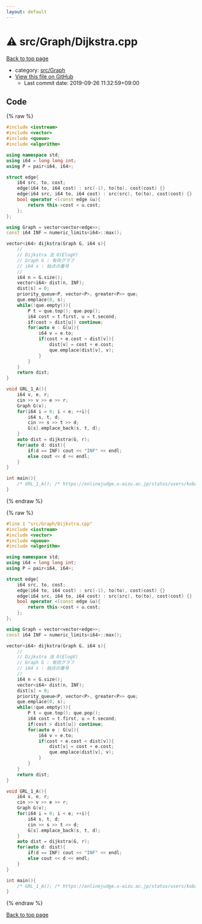 ```yaml
---
layout: default
---
```


<!-- mathjax config similar to math.stackexchange -->
<script type="text/javascript" async
  src="https://cdnjs.cloudflare.com/ajax/libs/mathjax/2.7.5/MathJax.js?config=TeX-MML-AM_CHTML">
</script>
<script type="text/x-mathjax-config">
  MathJax.Hub.Config({
    TeX: { equationNumbers: { autoNumber: "AMS" }},
    tex2jax: {
      inlineMath: [ ['$','$'] ],
      processEscapes: true
    },
    "HTML-CSS": { matchFontHeight: false },
    displayAlign: "left",
    displayIndent: "2em"
  });
</script>

<script type="text/javascript" src="https://cdnjs.cloudflare.com/ajax/libs/jquery/3.4.1/jquery.min.js"></script>
<script src="https://cdn.jsdelivr.net/npm/jquery-balloon-js@1.1.2/jquery.balloon.min.js" integrity="sha256-ZEYs9VrgAeNuPvs15E39OsyOJaIkXEEt10fzxJ20+2I=" crossorigin="anonymous"></script>
<script type="text/javascript" src="../../../assets/js/copy-button.js"></script>
<link rel="stylesheet" href="../../../assets/css/copy-button.css" />


# :warning: src/Graph/Dijkstra.cpp

<a href="../../../index.html">Back to top page</a>

* category: <a href="../../../index.html#6e5c608398952d411d1862b1f8dc05f5">src/Graph</a>
* <a href="{{ site.github.repository_url }}/blob/master/src/Graph/Dijkstra.cpp">View this file on GitHub</a>
    - Last commit date: 2019-09-26 11:32:59+09:00




## Code

<a id="unbundled"></a>
{% raw %}
```cpp
#include <iostream>
#include <vector>
#include <queue>
#include <algorithm>

using namespace std;
using i64 = long long int;
using P = pair<i64, i64>;

struct edge{
    i64 src, to, cost;
    edge(i64 to, i64 cost) : src(-1), to(to), cost(cost) {}
    edge(i64 src, i64 to, i64 cost) : src(src), to(to), cost(cost) {}
    bool operator <(const edge &u){
        return this->cost < u.cost;
    };
};

using Graph = vector<vector<edge>>;
const i64 INF = numeric_limits<i64>::max();

vector<i64> dijkstra(Graph G, i64 s){
    //
    // Dijkstra 法 O(ElogV)
    // Graph G : 有向グラフ
    // i64 s : 始点の番号
    //
    i64 n = G.size();
    vector<i64> dist(n, INF);
    dist[s] = 0;
    priority_queue<P, vector<P>, greater<P>> que;
    que.emplace(0, s);
    while(!que.empty()){
        P t = que.top(); que.pop();
        i64 cost = t.first, u = t.second;
        if(cost > dist[u]) continue;
        for(auto e : G[u]){
            i64 v = e.to;
            if(cost + e.cost < dist[v]){
                dist[v] = cost + e.cost;
                que.emplace(dist[v], v);
            }
        }
    }
    return dist;
}

void GRL_1_A(){
    i64 v, e, r;
    cin >> v >> e >> r;
    Graph G(v);
    for(i64 i = 0; i < e; ++i){
        i64 s, t, d;
        cin >> s >> t >> d;
        G[s].emplace_back(s, t, d);
    }
    auto dist = dijkstra(G, r);
    for(auto d: dist){
        if(d == INF) cout << "INF" << endl;
        else cout << d << endl;
    }
}

int main(){
    /* GRL_1_A(); /* https://onlinejudge.u-aizu.ac.jp/status/users/kobaryo222/submissions/1/GRL_1_A/judge/3892499/C++14 */
}

```
{% endraw %}

<a id="bundled"></a>
{% raw %}
```cpp
#line 1 "src/Graph/Dijkstra.cpp"
#include <iostream>
#include <vector>
#include <queue>
#include <algorithm>

using namespace std;
using i64 = long long int;
using P = pair<i64, i64>;

struct edge{
    i64 src, to, cost;
    edge(i64 to, i64 cost) : src(-1), to(to), cost(cost) {}
    edge(i64 src, i64 to, i64 cost) : src(src), to(to), cost(cost) {}
    bool operator <(const edge &u){
        return this->cost < u.cost;
    };
};

using Graph = vector<vector<edge>>;
const i64 INF = numeric_limits<i64>::max();

vector<i64> dijkstra(Graph G, i64 s){
    //
    // Dijkstra 法 O(ElogV)
    // Graph G : 有向グラフ
    // i64 s : 始点の番号
    //
    i64 n = G.size();
    vector<i64> dist(n, INF);
    dist[s] = 0;
    priority_queue<P, vector<P>, greater<P>> que;
    que.emplace(0, s);
    while(!que.empty()){
        P t = que.top(); que.pop();
        i64 cost = t.first, u = t.second;
        if(cost > dist[u]) continue;
        for(auto e : G[u]){
            i64 v = e.to;
            if(cost + e.cost < dist[v]){
                dist[v] = cost + e.cost;
                que.emplace(dist[v], v);
            }
        }
    }
    return dist;
}

void GRL_1_A(){
    i64 v, e, r;
    cin >> v >> e >> r;
    Graph G(v);
    for(i64 i = 0; i < e; ++i){
        i64 s, t, d;
        cin >> s >> t >> d;
        G[s].emplace_back(s, t, d);
    }
    auto dist = dijkstra(G, r);
    for(auto d: dist){
        if(d == INF) cout << "INF" << endl;
        else cout << d << endl;
    }
}

int main(){
    /* GRL_1_A(); /* https://onlinejudge.u-aizu.ac.jp/status/users/kobaryo222/submissions/1/GRL_1_A/judge/3892499/C++14 */
}

```
{% endraw %}

<a href="../../../index.html">Back to top page</a>

